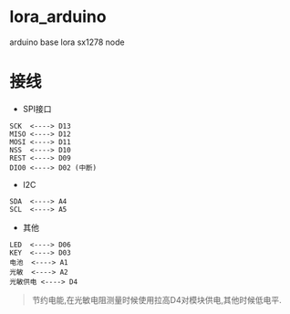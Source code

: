 # lora_arduino
arduino base  lora sx1278 node 


# 接线
* SPI接口
```
SCK  <----> D13
MISO <----> D12
MOSI <----> D11
NSS  <----> D10
REST <----> D09
DIO0 <----> D02 (中断)
```

* I2C
```
SDA  <----> A4
SCL  <----> A5
```

* 其他
```
LED  <----> D06
KEY  <----> D03
电池  <----> A1
光敏  <----> A2
光敏供电 <----> D4
```

> 节约电能,在光敏电阻测量时候使用拉高D4对模块供电,其他时候低电平.